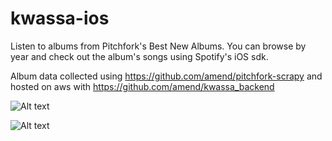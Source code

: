kwassa-ios
==========

Listen to albums from Pitchfork's Best New Albums. You can browse by year and check out the album's songs using Spotify's iOS sdk. 

Album data collected using https://github.com/amend/pitchfork-scrapy and hosted on aws with https://github.com/amend/kwassa_backend

![Alt text](https://www.dropbox.com/s/3mns89rs5b5ajht/Screen%20Shot%20Best%20New%20Albums%20View%20Controller.png?dl=0)

![Alt text](https://www.dropbox.com/s/ux4wfawrhylykg0/Screen%20Shot%20Album%20Detail%20View%20Controller.png?dl=0)
